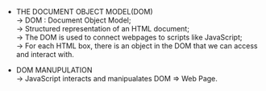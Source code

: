 * THE DOCUMENT OBJECT MODEL(DOM) </br>
-> DOM : Document Object Model;</br>
-> Structured representation of an HTML document;</br>
-> The DOM is used to connect webpages to scripts like JavaScript;</br>
-> For each HTML box, there is an object in the DOM that we can access and interact with.</br>

* DOM MANUPULATION</br>
-> JavaScript interacts and manipualates DOM => Web Page.</br>